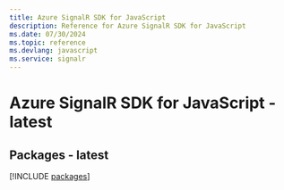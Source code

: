 ```yaml
---
title: Azure SignalR SDK for JavaScript
description: Reference for Azure SignalR SDK for JavaScript
ms.date: 07/30/2024
ms.topic: reference
ms.devlang: javascript
ms.service: signalr
---
```

# Azure SignalR SDK for JavaScript - latest
## Packages - latest
[!INCLUDE [packages](signalr-index.md)]